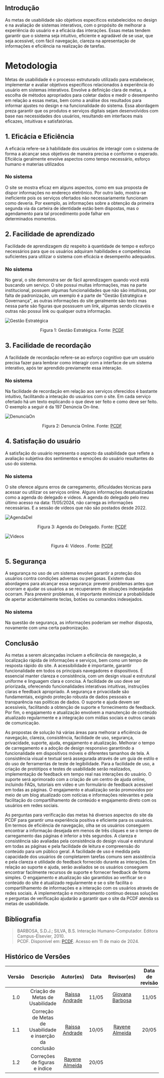 ## Introdução 

As metas de usabilidade são objetivos específicos estabelecidos no design e na avaliação de sistemas interativos, com o propósito de melhorar a experiência do usuário e a eficácia das interações. Essas metas tendem garantir que o sistema seja intuitivo, eficiente e agradável de se usar, que seja acessível, com fácil navegação, clareza na apresentação de informações e eficiência na realização de tarefas.

# Metodologia 

Metas de usabilidade é o processo estruturado utilizado para estabelecer, implementar e avaliar objetivos específicos relacionados à experiência do usuário em sistemas interativos. Envolve a definição clara de metas, a escolha de métodos apropriados para coletar dados e medir o desempenho em relação a essas metas, bem como a análise dos resultados para informar ajustes no design e na funcionalidade do sistema. Essa abordagem preza garantir que os produtos e serviços digitais sejam desenvolvidos com base nas necessidades dos usuários, resultando em interfaces mais eficazes, intuitivas e satisfatórias.

## 1. Eficácia e Eficiência
A eficácia refere-se à habilidade dos usuários de interagir com o sistema de forma a alcançar seus objetivos de maneira precisa e conforme o esperado. Eficiêcia geralmente envolve aspectos como tempo necessário, esforço humano e materias utilizados 

### No sistema
O site se mostra eficaz em alguns aspectos, como em sua proposta de dispor informações no endereço eletrônico. Por outro lado, mostra-se ineficiente pois os serviços ofertados não necessariamente funcionam como deveria. Por exemplo, as informações sobre a obtenção da primeira segunda via da carteira de identidade estão bem dispostas, mas o agendamento para tal procedimento pode falhar em determinados momentos.


## 2. Facilidade de aprendizado
Facilidade de aprendizagem diz respeito à quantidade de tempo e esforço necessários para que os usuários adquiram habilidades e competências suficientes para utilizar o sistema com eficácia e desempenho adequados.

### No sistema
No geral, o site demonstra ser de fácil aprendizagem quando você está buscando um serviço. O site possui muitas informações, mas na parte institucional, possuem algumas funcionalidades que não são intuitivas, por falta de padronização, um exemplo é a parte de "Gestão Estratégica e Governança", as outras informações do site geralmente são texto mas nessa parte são figuras que posssuem um link,  algumas sendo clicavéis e outras não possui link ou qualquer outra informação.


![Gestão Estratégica](../assets/Analise_Requisitos/GestaoEstrat.png)

<div align="center">
    <p> Figura 1: Gestão Estratégica. Fonte: 
        <a href="https://www.pcdf.df.gov.br">PCDF</a>
    </p> 
</div>


## 3. Facilidade de recordação 
A facilidade de recordação refere-se ao esforço cognitivo que um usuário precisa fazer para lembrar como interagir com a interface de um sistema interativo, após ter aprendido previamente essa interação.

### No sistema
Na facilidade de recordação em relação aos serviços oferecidos é bastante intuitivo, facilitando a interação do usuários com o site. Em cada serviço ofertado há um texto explicando o que deve ser feito e como deve ser feito. O exemplo a seguir é da 197 Denúncia On-line. 


![DenunciaOn](../assets/Analise_Requisitos/DenunciaOn.jpeg)

<div align="center">
    <p> Figura 2: Denuncia Online. Fonte: 
        <a href="https://www.pcdf.df.gov.br">PCDF</a>
    </p> 
</div>


## 4. Satisfação do usuário 
A satisfação do usuário representa o aspecto da usabilidade que reflete a avaliação subjetiva dos sentimentos e emoções do usuário resultantes do uso do sistema.

### No sistema 
O site oferece alguns erros de carregamento, dificuldades técnicas para acessar ou utilizar os serviços online. Alguns informações desatualizadas como a agenda do delegado e videos. A agenda do delegado pelo meu último acesso na data: 11/05/2024, não carrega as informações necessárias. E a sessão de vídeos que não são postados desde 2022.


![AgendaDel](../assets/Analise_Requisitos/AgendaDel.png)

<div align="center">
    <p> Figura 3: Agenda do Delegado. Fonte: 
        <a href="https://www.pcdf.df.gov.br">PCDF</a>
    </p> 
</div>



![Videos](../assets/Analise_Requisitos/Videos.png)
<div align="center">
    <p> Figura 4: Vídeos . Fonte: 
        <a href="https://www.pcdf.df.gov.br">PCDF</a>
    </p> 
</div>


## 5. Segurança
A segurança no uso de um sistema envolve garantir a proteção dos usuários contra condições adversas ou perigosas. Existem duas abordagens para alcançar essa segurança: prevenir problemas antes que ocorram e ajudar os usuários a se recuperarem de situações indesejadas ocorram. Para prevenir problemas, é importante minimizar a probabilidade de apertar acidentalmente teclas, botões ou comandos indesejados.

### No sistema 
Na questão de segurança, as informações poderiam ser melhor disposta, novamente com uma certa padronização.

## Conclusão 

As metas a serem alcançadas incluem a eficiência de navegação, a localização rápida de informações e serviços, bem como um tempo de resposta rápido do site. A acessibilidade é importante, garantir funcionalidade em todos os principais navegadores e dispositivos. É essencial manter clareza e consistência, com um design visual e estrutural uniforme e linguagem clara e concisa. A facilidade de uso deve ser priorizada, oferecendo funcionalidades interativas intuitivas, instruções claras e feedback apropriado. A segurança e privacidade são fundamentais, exigindo proteção robusta de dados pessoais e transparência nas políticas de dados. O suporte e ajuda devem ser acessíveis, facilitando a obtenção de suporte e fornecimento de feedback. Por fim, o engajamento e atualização envolvem a manutenção de conteúdo atualizado regularmente e a integração com mídias sociais e outros canais de comunicação.

As propostas de solução há várias áreas para melhorar a eficiência de navegação, clareza, consistência, facilidade de uso, segurança, privacidade, suporte, ajuda, engajamento e atualização. Melhorar o tempo de carregamento e a adoção de design responsivo garantindo a funcionalidade em dispositivos móveis e diferentes tamanhos de tela. A consistência visual e textual será assegurada através de um guia de estilo e do uso de ferramentas de teste de legibilidade. Para a facilidade de uso, a criação de protótipos e testes de usabilidade serão realizados, implementação de feedback em tempo real nas interações do usuário. O suporte será aprimorado com a criação de um centro de ajuda online, incluindo FAQs, tutoriais em vídeo e um formulário de feedback acessível em todas as páginas. O engajamento e atualização serão promovidos por meio de um blog atualizado com notícias e informações relevantes e pela facilitação do compartilhamento de conteúdo e engajamento direto com os usuários em redes sociais.

As perguntas para verificação das metas há diversos aspectos do site da PCDF para garantir uma experiência positiva e eficiente para os usuários. Em termos de eficiência de navegação, olha se os usuários conseguem encontrar a informação desejada em menos de três cliques e se o tempo de carregamento das páginas é inferior a três segundos. A clareza e consistência são avaliadas pela consistência do design visual e estrutural em todas as páginas e pela facilidade de leitura e compreensão do conteúdo para um público geral. A facilidade de uso é medida pela capacidade dos usuários de completarem tarefas comuns sem assistência e pela clareza e utilidade do feedback fornecido durante as interações. Em relação ao suporte e ajuda, serão avaliados se os usuários conseguem encontrar facilmente recursos de suporte e fornecer feedback de forma simples. O engajamento e atualização são garantidos ao verificar se o conteúdo do site é atualizado regularmente e se o site facilita o compartilhamento de informações e a interação com os usuários através de redes sociais. A implementação e monitoramento contínuo dessas soluções e perguntas de verificação ajudarão a garantir que o site da PCDF atenda ss metas de usabilidade.

## Bibliografia
> BARBOSA, S.D.J.; SILVA, B.S. Interação Humano-Computador. Editora Campus-Elsevier, 2010.<br>
> PCDF. Disponível em: [PCDF](https://www.pcdf.df.gov.br). Acesso em 11 de maio de 2024. <br>


## **Histórico de Versões**

|     Versão       |     Descrição      |      Autor(es)      | Data           |  Revisor(es)          |Data de revisão|
| :----------------------------------------------------------: | :-------------------------------: | :-------------------------------------------------: | :-------------------------------: |  :-------------------------------: | :-------------------------------: |
| 1.0 | Criação de Metas de Usabilidade | [Raissa Andrade](https://github.com/RaissaAndradeS) | 11/05 |  [Giovana Barbosa](https://github.com/gio221)   |11/05 |
| 1.1 | Correção de Metas de Usabilidade e inserção da conclusão | [Raissa Andrade](https://github.com/RaissaAndradeS) | 10/05 | [Rayene Almeida](https://github.com/rayenealmeida) | 20/05 |
| 1.2 | Correções de figuras e índice| [Rayene Almeida](https://github.com/RaissaAndradeS) | 20/05 | | |